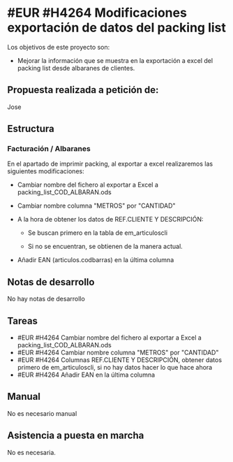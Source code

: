 # #EUR #H4264 Modificaciones exportación de datos del packing list

Los objetivos de este proyecto son:

+ Mejorar la información que se muestra en la exportación a excel del packing list desde albaranes de clientes.

## Propuesta realizada a petición de:
Jose

## Estructura

### Facturación / Albaranes
En el apartado de imprimir packing, al exportar a excel realizaremos las siguientes modificaciones:

+ Cambiar nombre del fichero al exportar a Excel a packing_list_COD_ALBARAN.ods

+ Cambiar nombre columna "METROS" por "CANTIDAD"

+ A la hora de obtener los datos de REF.CLIENTE Y DESCRIPCIÓN: 

    + Se buscan primero en la tabla de em_articuloscli

    + Si no se encuentran, se obtienen de la manera actual.

+ Añadir EAN (articulos.codbarras) en la última columna

## Notas de desarrollo
No hay notas de desarrollo



## Tareas
* #EUR #H4264 Cambiar nombre del fichero al exportar a Excel a packing_list_COD_ALBARAN.ods
* #EUR #H4264 Cambiar nombre columna "METROS" por "CANTIDAD"
* #EUR #H4264 Columnas REF.CLIENTE Y DESCRIPCIÓN, obtener datos primero de em_articuloscli, si no hay datos hacer lo que hace ahora
* #EUR #H4264 Añadir EAN en la última columna


## Manual
No es necesario manual

## Asistencia a puesta en marcha
No es necesaria.
